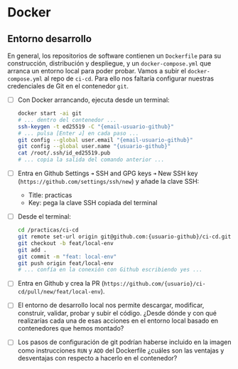 # Docker
## Entorno desarrollo

En general, los repositorios de software contienen un `Dockerfile` para su construcción, distribución y despliegue, y un `docker-compose.yml` que arranca un entorno local para poder probar. Vamos a subir el `docker-compose.yml` al repo de `ci-cd`. Para ello nos faltaría configurar nuestras credenciales de Git en el contenedor `git`.

<task-list title="Práctica Docker - Ejercicio 4 de 4 - Entorno"></task-list>

- [ ] Con Docker arrancando, ejecuta desde un terminal:
  ```bash
  docker start -ai git
  # ... dentro del contenedor ...
  ssh-keygen -t ed25519 -C "{email-usuario-github}"
  # ... pulsa [Enter ↲] en cada paso ...
  git config --global user.email "{email-usuario-github}"
  git config --global user.name "{usuario-github}"
  cat /root/.ssh/id_ed25519.pub
  # ... copia la salida del comando anterior ...
  ```
- [ ] Entra en Github Settings `➜` SSH and GPG keys `➜` New SSH key (`https://github.com/settings/ssh/new`) y añade la clave SSH:
  - Title: practicas
  - Key: pega la clave SSH copiada del terminal
- [ ] Desde el terminal:
  ```bash
  cd /practicas/ci-cd
  git remote set-url origin git@github.com:{usuario-github}/ci-cd.git
  git checkout -b feat/local-env
  git add .
  git commit -m "feat: local-env"
  git push origin feat/local-env
  # ... confía en la conexión con Github escribiendo yes ...
  ```
- [ ] Entra en Github y crea la PR (`https://github.com/{usuario}/ci-cd/pull/new/feat/local-env`).

- [ ] El entorno de desarrollo local nos permite descargar, modificar, construir, validar, probar y subir el código. ¿Desde dónde y con qué realizarías cada una de esas acciones en el entorno local basado en contenedores que hemos montado?
- [ ] Los pasos de configuración de git podrían haberse incluido en la imagen como instrucciones `RUN` y `ADD` del Dockerfile ¿cuáles son las ventajas y desventajas con respecto a hacerlo en el contenedor?
